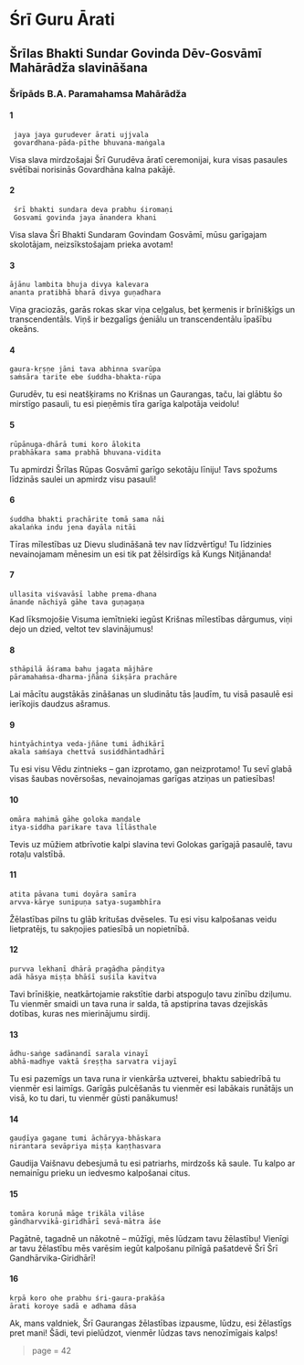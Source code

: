 # Śrī Guru Ārati

## Šrīlas Bhakti Sundar Govinda Dēv-Gosvāmī Mahārādža slavināšana

### Šrīpāds B.A. Paramahamsa Mahārādža

#### 1

     jaya jaya gurudever ārati ujjvala
     govardhana-pāda-pīthe bhuvana-maṅgala

Visa slava mirdzošajai Šrī Gurudēva āratī ceremonijai, kura visas pasaules svētībai norisinās Govardhāna kalna pakājē.

#### 2

     śrī bhakti sundara deva prabhu śiromaṇi
     Gosvami govinda jaya ānandera khani

Visa slava Šrī Bhakti Sundaram Govindam Gosvāmī, mūsu garīgajam skolotājam, neizsīkstošajam prieka avotam!

#### 3

    ājānu lambita bhuja divya kalevara
    ananta pratibhā bharā divya guṇadhara

Viņa graciozās, garās rokas skar viņa ceļgalus, bet ķermenis ir brīnišķīgs un transcendentāls. Viņš ir bezgalīgs ģeniālu un transcendentālu īpašību okeāns.

#### 4

    gaura-kṛṣṇe jāni tava abhinna svarūpa
    saṁsāra tarite ebe śuddha-bhakta-rūpa

Gurudēv, tu esi neatšķirams no Krišnas un Gaurangas, taču, lai glābtu šo mirstīgo pasauli, tu esi pieņēmis tīra garīga kalpotāja veidolu!

#### 5

    rūpānuga-dhārā tumi koro ālokita
    prabhākara sama prabhā bhuvana-vidita

Tu apmirdzi Šrīlas Rūpas Gosvāmī garīgo sekotāju līniju! Tavs spožums līdzinās saulei un apmirdz visu pasauli!

#### 6

    śuddha bhakti prachārite tomā sama nāi
    akalaṅka indu jena dayāla nitāi

Tīras mīlestības uz Dievu sludināšanā tev nav līdzvērtīgu! Tu līdzinies nevainojamam mēnesim un esi tik pat žēlsirdīgs kā Kungs Nitjānanda!

#### 7

    ullasita viśvavāsī labhe prema-dhana
    ānande nāchiyā gāhe tava guṇagaṇa

Kad līksmojošie Visuma iemītnieki iegūst Krišnas mīlestības dārgumus, viņi dejo un dzied, veltot tev slavinājumus!

#### 8

    sthāpilā āśrama bahu jagata mājhāre
    pāramahaṁsa-dharma-jñāna śikṣāra prachāre

Lai mācītu augstākās zināšanas un sludinātu tās ļaudīm, tu visā pasaulē esi ierīkojis daudzus ašramus.

#### 9

    hintyāchintya veda-jñāne tumi ādhikārī
    akala saṁśaya chettvā susiddhāntadhārī

Tu esi visu Vēdu zintnieks – gan izprotamo, gan neizprotamo! Tu sevī glabā visas šaubas novērsošas, nevainojamas garīgas atziņas un patiesības!

#### 10

    omāra mahimā gāhe goloka maṇḍale
    itya-siddha parikare tava līlāsthale

Tevis uz mūžiem atbrīvotie kalpi slavina tevi Golokas garīgajā pasaulē, tavu rotaļu valstībā.

#### 11

    atita pāvana tumi doyāra samīra
    arvva-kārye sunipuṇa satya-sugambhīra

Žēlastības pilns tu glāb kritušas dvēseles. Tu esi visu kalpošanas veidu lietpratējs, tu sakņojies patiesībā un nopietnībā.

#### 12

    purvva lekhanī dhārā pragāḍha pāṇḍitya
    adā hāsya miṣṭa bhāśī suśila kavitva

Tavi brīnišķie, neatkārtojamie rakstītie darbi atspoguļo tavu zinību dziļumu. Tu vienmēr smaidi un tava runa ir salda, tā apstiprina tavas dzejiskās dotības, kuras nes mierinājumu sirdij.

#### 13

    ādhu-saṅge sadānandī sarala vinayī
    abhā-madhye vaktā śreṣṭha sarvatra vijayī 

Tu esi pazemīgs un tava runa ir vienkārša uztverei, bhaktu sabiedrībā tu vienmēr esi laimīgs. Garīgās pulcēšanās tu vienmēr esi labākais runātājs un visā, ko tu dari, tu vienmēr gūsti panākumus! 

#### 14
    
    gauḍīya gagane tumi āchāryya-bhāskara
    nirantara sevāpriya miṣṭa kaṇṭhasvara

Gaudija Vaišnavu debesjumā tu esi patriarhs, mirdzošs kā saule. Tu kalpo ar nemainīgu prieku un iedvesmo kalpošanai citus.

#### 15
    
    tomāra koruṇā māge trikāla vilāse
    gāndharvvikā-giridhārī sevā-mātra āśe

Pagātnē, tagadnē un nākotnē – mūžīgi, mēs lūdzam tavu žēlastību! Vienīgi ar tavu žēlastību mēs varēsim iegūt kalpošanu pilnīgā pašatdevē Šrī Šrī Gandhārvika-Giridhārī!

#### 16
   
    kṛpā koro ohe prabhu śri-gaura-prakāśa
    ārati koroye sadā e adhama dāsa

Ak, mans valdniek, Šrī Gaurangas žēlastības izpausme, lūdzu, esi žēlastīgs pret mani! Šādi, tevi pielūdzot, vienmēr lūdzas tavs nenozīmīgais kalps!

> page = 42
